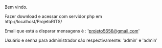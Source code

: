 Bem vindo.

Fazer download e acessar com servidor php em http://localhost/ProjetoRITS/

Email que está a disparar mensagens é : 'projeto5656@gmail.com'

Usuário e senha para administrador são respectivamente: 'admin' e 'admin'

